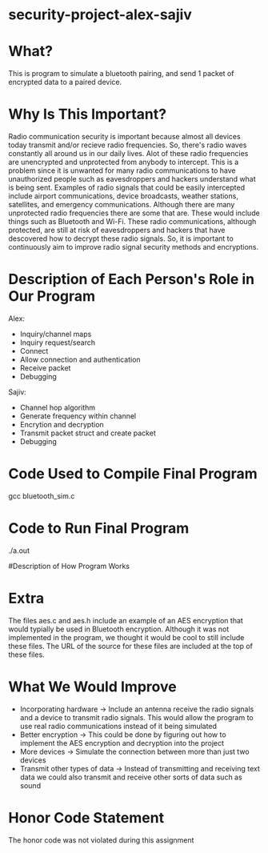 # security-project-alex-sajiv
# What?
This is program to simulate a bluetooth pairing, and send 1 packet of encrypted data to a paired device.  

# Why Is This Important?
Radio communication security is important because almost all devices today transmit and/or recieve radio frequencies. So, there's radio waves constantly all around us in our daily lives. Alot of these radio frequencies are unencrypted and unprotected from anybody to intercept. This is a problem since it is unwanted for many  radio communications to have unauthorized people such as eavesdroppers and hackers understand what is being sent. Examples of radio signals that could be easily intercepted include airport communications, device broadcasts, weather stations, satellites, and emergency communications. Although there are many unprotected radio frequencies there are some that are. These would include things such as Bluetooth and Wi-Fi. These radio communications, although protected, are still at risk of eavesdroppers and hackers that have descovered how to decrypt these radio signals. So, it is important to continuously aim to improve radio signal security methods and encryptions.



# Description of Each Person's Role in Our Program
Alex:  
- Inquiry/channel maps  
- Inquiry request/search  
- Connect  
- Allow connection and authentication  
- Receive packet  
- Debugging  


Sajiv:  
- Channel hop algorithm  
- Generate frequency within channel  
- Encrytion and decryption  
- Transmit packet struct and create packet  
- Debugging  


# Code Used to Compile Final Program

gcc bluetooth_sim.c

# Code to Run Final Program

./a.out


#Description of How Program Works




# Extra
The files aes.c and aes.h include an example of an AES encryption that would typially be used in Bluetooth encryption. Although it was not implemented in the program, we thought it would be cool to still include these files. The URL of the source for these files are included at the top of these files.



# What We Would Improve
- Incorporating hardware  -> Include an antenna receive the radio signals and a device to transmit radio signals. This would allow the program to use real radio communications instead of it being simulated   
- Better encryption -> This could be done by figuring out how to implement the AES encryption and decryption into the project   
- More devices -> Simulate the connection between more than just two devices   
- Transmit other types of data -> Instead of transmitting and receiving text data we could also transmit and receive other sorts of data such as sound   



# Honor Code Statement

The honor code was not violated during this assignment


